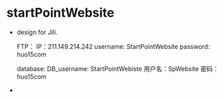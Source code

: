 # startPointWebsite
* design for Jili.


    FTP：
    IP：211.149.214.242
    username: StartPointWebsite
    password: huo15com
    
    database:
    DB_username: StartPointWebiste
    用户名：SpWebsite
    密码：huo15com

* 